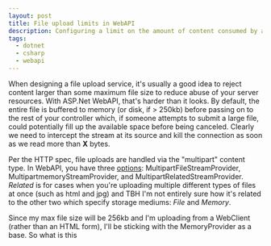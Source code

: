 ```yaml
---
layout: post
title: File upload limits in WebAPI
description: Configuring a limit on the amount of content consumed by an API controller
tags:
  - dotnet
  - csharp
  - webapi
---
```


When designing a file upload service, it's usually a good idea to reject content
larger than some maximum file size to reduce abuse of your server resources.
With ASP.Net WebAPI, that's harder than it looks. By default, the entire file is
buffered to memory (or disk, if > 250kb) before passing on to the rest of
your controller which, if someone attempts to submit a large file, could
potentially fill up the available space before being canceled. Clearly we
need to intercept the stream at its source and kill the connection as soon as
we read more than **X** bytes.

Per the HTTP spec, file uploads are handled via the "multipart" content type.
In WebAPI, you have three [options](http://msdn.microsoft.com/en-us/library/system.net.http.multipartstreamprovider(v=vs.118).aspx):
MultipartFileStreamProvider, MultipartmemoryStreamProvider, and 
MultipartRelatedStreamProvider. *Related* is for cases when you're uploading
multiple different types of files at once (such as html and jpg) and TBH I'm
not entirely sure how it's related to the other two which specify storage
mediums: *File* and *Memory*.

Since my max file size will be 256kb and I'm uploading from a WebClient (rather
than an HTML form), I'll be sticking with the MemoryProvider as a base. So what
is this 